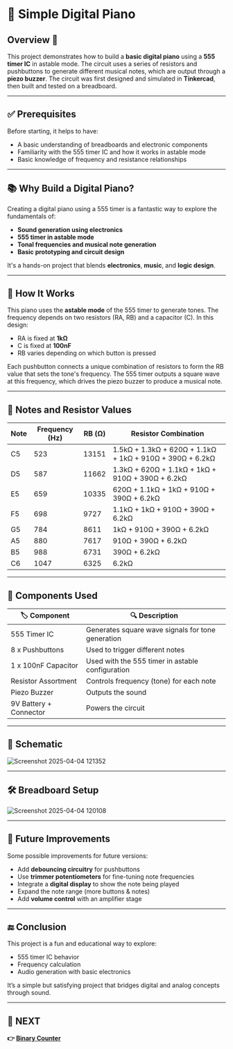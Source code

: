 # 🎹 Simple Digital Piano 

## Overview 🚀  
This project demonstrates how to build a **basic digital piano** using a **555 timer IC** in astable mode. The circuit uses a series of resistors and pushbuttons to generate different musical notes, which are output through a **piezo buzzer**. The circuit was first designed and simulated in **Tinkercad**, then built and tested on a breadboard.

---

## ✅ Prerequisites

Before starting, it helps to have:

- A basic understanding of breadboards and electronic components
- Familiarity with the 555 timer IC and how it works in astable mode
- Basic knowledge of frequency and resistance relationships

---
## 📚 Why Build a Digital Piano?

Creating a digital piano using a 555 timer is a fantastic way to explore the fundamentals of:

- **Sound generation using electronics**
- **555 timer in astable mode**
- **Tonal frequencies and musical note generation**
- **Basic prototyping and circuit design**

It's a hands-on project that blends **electronics**, **music**, and **logic design**.

---





## 🔧 How It Works

This piano uses the **astable mode** of the 555 timer to generate tones. The frequency depends on two resistors (RA, RB) and a capacitor (C). In this design:

- RA is fixed at **1kΩ**
- C is fixed at **100nF**
- RB varies depending on which button is pressed

Each pushbutton connects a unique combination of resistors to form the RB value that sets the tone's frequency. The 555 timer outputs a square wave at this frequency, which drives the piezo buzzer to produce a musical note.

---

## 🎼 Notes and Resistor Values

| Note | Frequency (Hz) | RB (Ω) | Resistor Combination |
|------|----------------|--------|-----------------------|
| C5   | 523            | 13151  | 1.5kΩ + 1.3kΩ + 620Ω + 1.1kΩ + 1kΩ + 910Ω + 390Ω + 6.2kΩ |
| D5   | 587            | 11662  | 1.3kΩ + 620Ω + 1.1kΩ + 1kΩ + 910Ω + 390Ω + 6.2kΩ |
| E5   | 659            | 10335  | 620Ω + 1.1kΩ + 1kΩ + 910Ω + 390Ω + 6.2kΩ |
| F5   | 698            | 9727   | 1.1kΩ + 1kΩ + 910Ω + 390Ω + 6.2kΩ |
| G5   | 784            | 8611   | 1kΩ + 910Ω + 390Ω + 6.2kΩ |
| A5   | 880            | 7617   | 910Ω + 390Ω + 6.2kΩ |
| B5   | 988            | 6731   | 390Ω + 6.2kΩ |
| C6   | 1047           | 6325   | 6.2kΩ |


---
## 🧰 Components Used

| 🏷️ Component             | 🔍 Description                                      |
|--------------------------|----------------------------------------------------|
| 555 Timer IC             | Generates square wave signals for tone generation  |
| 8 x Pushbuttons          | Used to trigger different notes                    |
| 1 x 100nF Capacitor      | Used with the 555 timer in astable configuration   |
| Resistor Assortment      | Controls frequency (tone) for each note           |
| Piezo Buzzer             | Outputs the sound                                  |
| 9V Battery + Connector   | Powers the circuit                                 |

---
## 🔌 Schematic

![Screenshot 2025-04-04 121352](https://github.com/user-attachments/assets/1d359d17-984d-4eab-a3f6-a49229c878f0)


---



## 🛠 Breadboard Setup

![Screenshot 2025-04-04 120108](https://github.com/user-attachments/assets/6d5a95c9-fcdb-40ba-bc60-6c4bc01a13a2)

---

## 🚀 Future Improvements

Some possible improvements for future versions:

- Add **debouncing circuitry** for pushbuttons
- Use **trimmer potentiometers** for fine-tuning note frequencies
- Integrate a **digital display** to show the note being played
- Expand the note range (more buttons & notes)
- Add **volume control** with an amplifier stage

---

## 🔚 Conclusion

This project is a fun and educational way to explore:

- 555 timer IC behavior
- Frequency calculation
- Audio generation with basic electronics

It’s a simple but satisfying project that bridges digital and analog concepts through sound.

---

## 🔹 NEXT  
**👉 [Binary Counter](../Counter)**  

